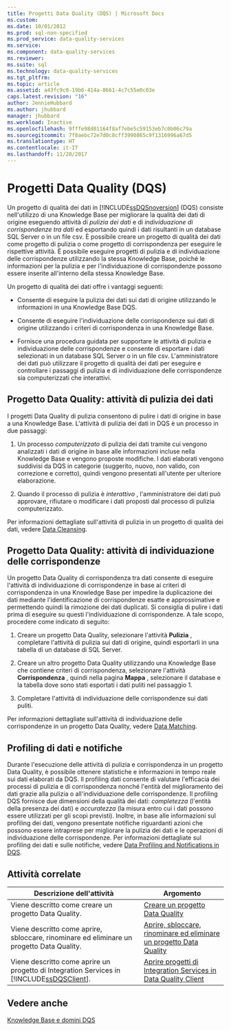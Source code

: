 ```yaml
---
title: Progetti Data Quality (DQS) | Microsoft Docs
ms.custom: 
ms.date: 10/01/2012
ms.prod: sql-non-specified
ms.prod_service: data-quality-services
ms.service: 
ms.component: data-quality-services
ms.reviewer: 
ms.suite: sql
ms.technology: data-quality-services
ms.tgt_pltfrm: 
ms.topic: article
ms.assetid: a43fc9c0-19b6-414a-8661-4c7c55e0c03e
caps.latest.revision: "16"
author: JennieHubbard
ms.author: jhubbard
manager: jhubbard
ms.workload: Inactive
ms.openlocfilehash: 9fffe98d01164f8af7ebe5c59153eb7c0b06c79a
ms.sourcegitcommit: 7f8aebc72e7d0c8cff3990865c9f1316996a67d5
ms.translationtype: HT
ms.contentlocale: it-IT
ms.lasthandoff: 11/20/2017
---
```

# <a name="data-quality-projects-dqs"></a>Progetti Data Quality (DQS)
  Un progetto di qualità dei dati in [!INCLUDE[ssDQSnoversion](../includes/ssdqsnoversion-md.md)] (DQS) consiste nell'utilizzo di una Knowledge Base per migliorare la qualità dei dati di origine eseguendo attività di *pulizia dei dati* e di *individuazione di corrispondenze tra dati* ed esportando quindi i dati risultanti in un database SQL Server o in un file csv. È possibile creare un progetto di qualità dei dati come progetto di pulizia o come progetto di corrispondenza per eseguire le rispettive attività. È possibile eseguire progetti di pulizia e di individuazione delle corrispondenze utilizzando la stessa Knowledge Base, poiché le informazioni per la pulizia e per l'individuazione di corrispondenze possono essere inserite all'interno della stessa Knowledge Base.  
  
 Un progetto di qualità dei dati offre i vantaggi seguenti:  
  
-   Consente di eseguire la pulizia dei dati sui dati di origine utilizzando le informazioni in una Knowledge Base DQS.  
  
-   Consente di eseguire l'individuazione delle corrispondenze sui dati di origine utilizzando i criteri di corrispondenza in una Knowledge Base.  
  
-   Fornisce una procedura guidata per supportare le attività di pulizia e individuazione delle corrispondenze e consente di esportare i dati selezionati in un database SQL Server o in un file csv. L'amministratore dei dati può utilizzare il progetto di qualità dei dati per eseguire e controllare i passaggi di pulizia e di individuazione delle corrispondenze sia computerizzati che interattivi.  
  
##  <a name="Cleansing"></a> Progetto Data Quality: attività di pulizia dei dati  
 I progetti Data Quality di pulizia consentono di pulire i dati di origine in base a una Knowledge Base. L'attività di pulizia dei dati in DQS è un processo in due passaggi:  
  
1.  Un processo *computerizzato* di pulizia dei dati tramite cui vengono analizzati i dati di origine in base alle informazioni incluse nella Knowledge Base e vengono proposte modifiche. I dati elaborati vengono suddivisi da DQS in categorie (suggerito, nuovo, non valido, con correzione e corretto), quindi vengono presentati all'utente per ulteriore elaborazione.  
  
2.  Quando il processo di pulizia è *interattivo* , l'amministratore dei dati può approvare, rifiutare o modificare i dati proposti dal processo di pulizia computerizzato.  
  
 Per informazioni dettagliate sull'attività di pulizia in un progetto di qualità dei dati, vedere [Data Cleansing](../data-quality-services/data-cleansing.md).  
  
##  <a name="Matching"></a> Progetto Data Quality: attività di individuazione delle corrispondenze  
 Un progetto Data Quality di corrispondenza tra dati consente di eseguire l'attività di individuazione di corrispondenze in base ai criteri di corrispondenza in una Knowledge Base per impedire la duplicazione dei dati mediante l'identificazione di corrispondenze esatte e approssimative e permettendo quindi la rimozione dei dati duplicati. Si consiglia di pulire i dati prima di eseguire su questi l'individuazione di corrispondenze. A tale scopo, procedere come indicato di seguito:  
  
1.  Creare un progetto Data Quality, selezionare l'attività **Pulizia** , completare l'attività di pulizia sui dati di origine, quindi esportarli in una tabella di un database di SQL Server.  
  
2.  Creare un altro progetto Data Quality utilizzando una Knowledge Base che contiene criteri di corrispondenza, selezionare l'attività **Corrispondenza** , quindi nella pagina **Mappa** , selezionare il database e la tabella dove sono stati esportati i dati puliti nel passaggio 1.  
  
3.  Completare l'attività di individuazione delle corrispondenze sui dati puliti.  
  
 Per informazioni dettagliate sull'attività di individuazione delle corrispondenze in un progetto Data Quality, vedere [Data Matching](../data-quality-services/data-matching.md).  
  
##  <a name="ProfilingNotification"></a> Profiling di dati e notifiche  
 Durante l'esecuzione delle attività di pulizia e corrispondenza in un progetto Data Quality, è possibile ottenere statistiche e informazioni in tempo reale sui dati elaborati da DQS. Il profiling dati consente di valutare l'efficacia dei processi di pulizia e di corrispondenza nonché l'entità del miglioramento dei dati grazie alla pulizia o all'individuazione delle corrispondenze. Il profiling DQS fornisce due dimensioni della qualità dei dati: *completezza* (l'entità della presenza dei dati) e *accuratezza* (la misura entro cui i dati possono essere utilizzati per gli scopi previsti). Inoltre, in base alle informazioni sul profiling dei dati, vengono presentate notifiche riguardanti azioni che possono essere intraprese per migliorare la pulizia dei dati e le operazioni di individuazione delle corrispondenze. Per informazioni dettagliate sul profiling dei dati e sulle notifiche, vedere [Data Profiling and Notifications in DQS](../data-quality-services/data-profiling-and-notifications-in-dqs.md).  
  
## <a name="related-tasks"></a>Attività correlate  
  
|Descrizione dell'attività|Argomento|  
|----------------------|-----------|  
|Viene descritto come creare un progetto Data Quality.|[Creare un progetto Data Quality](../data-quality-services/create-a-data-quality-project.md)|  
|Viene descritto come aprire, sbloccare, rinominare ed eliminare un progetto Data Quality.|[Aprire, sbloccare, rinominare ed eliminare un progetto Data Quality](open-unlock-rename-and-delete-a-data-quality-project.md)|  
|Viene descritto come aprire un progetto di Integration Services in [!INCLUDE[ssDQSClient](../includes/ssdqsclient-md.md)].|[Aprire progetti di Integration Services in Data Quality Client](../data-quality-services/open-integration-services-projects-in-data-quality-client.md)|  
  
## <a name="see-also"></a>Vedere anche  
 [Knowledge Base e domini DQS](../data-quality-services/dqs-knowledge-bases-and-domains.md)  
  
  
